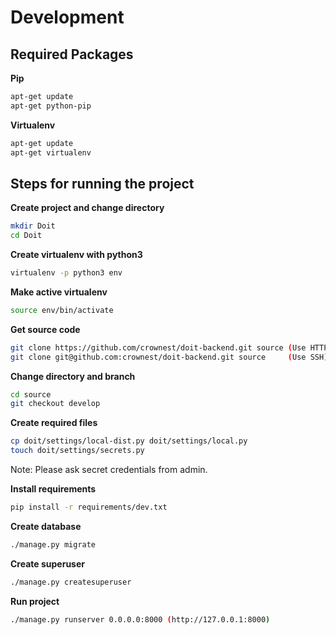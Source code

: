 # Development


## Required Packages

**Pip**
```bash
apt-get update
apt-get python-pip
```

**Virtualenv**
```bash
apt-get update
apt-get virtualenv
```


## Steps for running the project

**Create project and change directory**
```bash
mkdir Doit
cd Doit
```

**Create virtualenv with python3**
```bash
virtualenv -p python3 env
```

**Make active virtualenv**
```bash
source env/bin/activate
```

**Get source code**
```bash
git clone https://github.com/crownest/doit-backend.git source (Use HTTPS)
git clone git@github.com:crownest/doit-backend.git source     (Use SSH)
```

**Change directory and branch**
```bash
cd source
git checkout develop
```

**Create required files**
```bash
cp doit/settings/local-dist.py doit/settings/local.py
touch doit/settings/secrets.py
```

Note: Please ask secret credentials from admin.

**Install requirements**
```bash
pip install -r requirements/dev.txt
```

**Create database**
```bash
./manage.py migrate
```

**Create superuser**
```bash
./manage.py createsuperuser
```

**Run project**
```bash
./manage.py runserver 0.0.0.0:8000 (http://127.0.0.1:8000)
```
